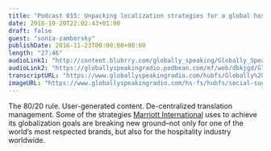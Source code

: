 ```yaml
---
title: "Podcast 015: Unpacking localization strategies for a global hospitality brand"
date: 2018-10-20T22:02:43+01:00
draft: false
guest: "sonia-zamborsky"
publishDate: 2016-11-23T00:00:00+00:00
length: "27:46"
audioLink1: "http://content.blubrry.com/globally_speaking/Globally_Speaking_015-Unpacking_Globalization_Strategies.mp3"
audioLink2: "https://globallyspeakingradio.podbean.com/mf/web/dbkjgd/Globally_Speaking_015-Unpacking_Globalization_Strategies.mp3"
transcriptURL: "https://www.globallyspeakingradio.com/hubfs/Globally%20Speaking%20Episode%20Transcripts/Globally-Speaking-Podcast-015_Transcript.docx"
imageURL: "https://www.globallyspeakingradio.com/hs-fs/hubfs/social-suggested-images/Hotel%20Reception.jpg"
---
```

The 80/20 rule. User-generated content. De-centralized translation management. Some of the strategies [Marriott International](https://www.marriott.com) uses to achieve its globalization goals are breaking new ground–not only for one of the world’s most respected brands, but also for the hospitality industry worldwide.
